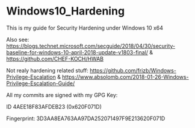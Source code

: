 # Windows10_Hardening

This is my guide for Security Hardening under Windows 10 x64

Also see: https://blogs.technet.microsoft.com/secguide/2018/04/30/security-baseline-for-windows-10-april-2018-update-v1803-final/ & https://github.com/CHEF-KOCH/HWAB

Not realy hardening related stuff:
https://github.com/frizb/Windows-Privilege-Escalation & https://www.absolomb.com/2018-01-26-Windows-Privilege-Escalation-Guide/

All my commits are signed with my GPG Key:

ID 4AEE18F83AFDEB23 (0x620F071D)

Fingerprint: 3D3AA8EA763AA97DA252071497F9E213620F071D
